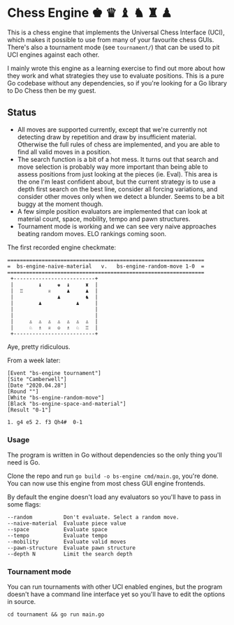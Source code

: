 # Chess Engine ♚ ♛ ♝ ♞ ♜ ♟

This is a chess engine that implements the Universal Chess Interface (UCI),
which makes it possible to use from many of your favourite chess GUIs. 
There's also a tournament mode (see `tournament/`) that can be used to pit 
UCI engines against each other.

I mainly wrote this engine as a learning exercise to find out more about how
they work and what strategies they use to evaluate positions.  This is a pure
Go codebase without any dependencies, so if you're looking for a Go library to
Do Chess then be my guest.

## Status

* All moves are supported currently, except that we're currently not detecting
  draw by repetition and draw by insufficient material. Otherwise the full
  rules of chess are implemented, and you are able to find all valid moves in a
  position.
* The search function is a bit of a hot mess. It turns out that search and move
  selection is probably way more important than being able to assess positions
  from just looking at the pieces (ie. Eval). This area is the one I'm least
  confident about, but the current strategy is to use a depth first search on
  the best line, consider all forcing variations, and consider other moves only
  when we detect a blunder. Seems to be a bit buggy at the moment though.
* A few simple position evaluators are implemented that can look at material
  count, space, mobility, tempo and pawn structures.
* Tournament mode is working and we can see very naive approaches beating
  random moves. ELO rankings coming soon.


The first recorded engine checkmate:

```
===============================================================
=  bs-engine-naive-material   v.   bs-engine-random-move 1-0  =
===============================================================
 +--------------------------+
 |        ♝     ♚  ♝     ♜  | 
 |  ♖        ♕     ♟     ♟  | 
 |              ♟        ♞  | 
 |        ♟           ♟     | 
 |                          | 
 |                          | 
 |     ♙  ♙  ♙  ♙  ♙  ♙  ♙  | 
 |     ♘  ♗  ♕  ♔  ♗  ♘  ♖  | 
 +--------------------------+
```

Aye, pretty ridiculous.

From a week later:

```
[Event "bs-engine tournament"]
[Site "Camberwell"]
[Date "2020.04.28"]
[Round ""]
[White "bs-engine-random-move"]
[Black "bs-engine-space-and-material"]
[Result "0-1"]

1. g4 e5 2. f3 Qh4#  0-1
```

### Usage

The program is written in Go without dependencies so the only thing you'll need
is Go.

Clone the repo and run `go build -o bs-engine cmd/main.go`, you're done. You
can now use this engine from most chess GUI engine frontends.

By default the engine doesn't load any evaluators so you'll have to 
pass in some flags:

```
--random          Don't evaluate. Select a random move.
--naive-material  Evaluate piece value
--space           Evaluate space
--tempo           Evaluate tempo
--mobility        Evaluate valid moves
--pawn-structure  Evaluate pawn structure
--depth N         Limit the search depth
```

### Tournament mode

You can run tournaments with other UCI enabled engines, but the program 
doesn't have a command line interface yet so you'll have to edit 
the options in source.

`cd tournament && go run main.go`
